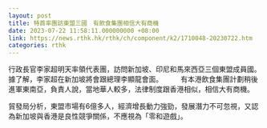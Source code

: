 ```yaml
---
layout: post
title: 特首率團訪東盟三國　有飲食集團相信大有商機
date: 2023-07-22 11:58:11.000000000 +08:00
link: https://news.rthk.hk/rthk/ch/component/k2/1710048-20230722.htm
categories: rthk
---
```


行政長官李家超明天率領代表團，訪問新加坡、印尼和馬來西亞三個東盟成員國。據了解，李家超在新加坡將會跟總理李顯龍會面。
　　
有本港飲食集團計劃稍後進軍東南亞，負責人說，當地華人較多，法律制度跟香港相似，相信大有商機。

貿發局分析，東盟市場有6億多人，經濟增長動力強勁，發展潛力不可忽視，又認為新加坡與香港是良性競爭關係，不應視為「零和遊戲」。
